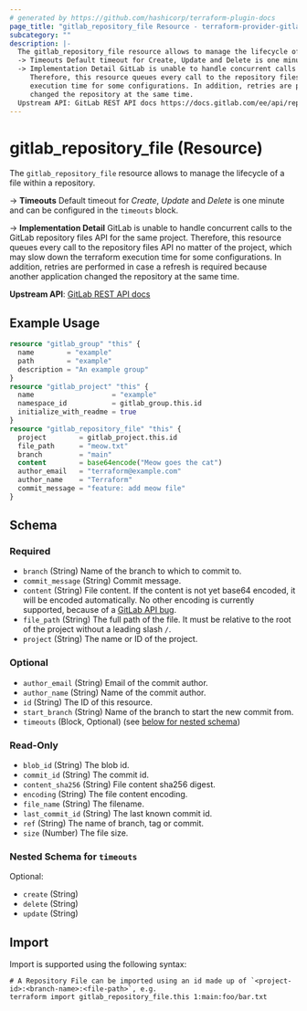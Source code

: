 ```yaml
---
# generated by https://github.com/hashicorp/terraform-plugin-docs
page_title: "gitlab_repository_file Resource - terraform-provider-gitlab"
subcategory: ""
description: |-
  The gitlab_repository_file resource allows to manage the lifecycle of a file within a repository.
  -> Timeouts Default timeout for Create, Update and Delete is one minute and can be configured in the timeouts block.
  -> Implementation Detail GitLab is unable to handle concurrent calls to the GitLab repository files API for the same project.
     Therefore, this resource queues every call to the repository files API no matter of the project, which may slow down the terraform
     execution time for some configurations. In addition, retries are performed in case a refresh is required because another application
     changed the repository at the same time.
  Upstream API: GitLab REST API docs https://docs.gitlab.com/ee/api/repository_files.html
---
```


# gitlab_repository_file (Resource)

The `gitlab_repository_file` resource allows to manage the lifecycle of a file within a repository.

-> **Timeouts** Default timeout for *Create*, *Update* and *Delete* is one minute and can be configured in the `timeouts` block.

-> **Implementation Detail** GitLab is unable to handle concurrent calls to the GitLab repository files API for the same project.
   Therefore, this resource queues every call to the repository files API no matter of the project, which may slow down the terraform
   execution time for some configurations. In addition, retries are performed in case a refresh is required because another application
   changed the repository at the same time.

**Upstream API**: [GitLab REST API docs](https://docs.gitlab.com/ee/api/repository_files.html)

## Example Usage

```terraform
resource "gitlab_group" "this" {
  name        = "example"
  path        = "example"
  description = "An example group"
}
resource "gitlab_project" "this" {
  name                   = "example"
  namespace_id           = gitlab_group.this.id
  initialize_with_readme = true
}
resource "gitlab_repository_file" "this" {
  project        = gitlab_project.this.id
  file_path      = "meow.txt"
  branch         = "main"
  content        = base64encode("Meow goes the cat")
  author_email   = "terraform@example.com"
  author_name    = "Terraform"
  commit_message = "feature: add meow file"
}
```

<!-- schema generated by tfplugindocs -->
## Schema

### Required

- `branch` (String) Name of the branch to which to commit to.
- `commit_message` (String) Commit message.
- `content` (String) File content. If the content is not yet base64 encoded, it will be encoded automatically. No other encoding is currently supported, because of a [GitLab API bug](https://gitlab.com/gitlab-org/gitlab/-/issues/342430).
- `file_path` (String) The full path of the file. It must be relative to the root of the project without a leading slash `/`.
- `project` (String) The name or ID of the project.

### Optional

- `author_email` (String) Email of the commit author.
- `author_name` (String) Name of the commit author.
- `id` (String) The ID of this resource.
- `start_branch` (String) Name of the branch to start the new commit from.
- `timeouts` (Block, Optional) (see [below for nested schema](#nestedblock--timeouts))

### Read-Only

- `blob_id` (String) The blob id.
- `commit_id` (String) The commit id.
- `content_sha256` (String) File content sha256 digest.
- `encoding` (String) The file content encoding.
- `file_name` (String) The filename.
- `last_commit_id` (String) The last known commit id.
- `ref` (String) The name of branch, tag or commit.
- `size` (Number) The file size.

<a id="nestedblock--timeouts"></a>
### Nested Schema for `timeouts`

Optional:

- `create` (String)
- `delete` (String)
- `update` (String)

## Import

Import is supported using the following syntax:

```shell
# A Repository File can be imported using an id made up of `<project-id>:<branch-name>:<file-path>`, e.g.
terraform import gitlab_repository_file.this 1:main:foo/bar.txt
```
